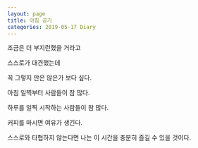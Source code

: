 ```yaml
---
layout: page
title: 아침 공기
categories: 2019-05-17 Diary
---
```


조금은 더 부지런했을 거라고

스스로가 대견했는데

꼭 그렇지 만은 않은가 보다 싶다.

아침 일찍부터 사람들이 참 많다.

하루를 일찍 시작하는 사람들이 참 많다.

커피를 마시면 여유가 생긴다.

스스로와 타협하지 않는다면 나는 이 시간을 충분히 즐길 수 있을 것이다.
